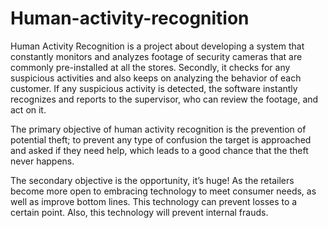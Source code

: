 # Human-activity-recognition

Human Activity Recognition is a project about developing a system that constantly monitors and analyzes footage of security cameras that are commonly pre-installed at all the stores. Secondly, it checks for any suspicious activities and also keeps on analyzing the behavior of each customer. If any suspicious activity is detected, the software instantly recognizes and reports to the supervisor, who can review the footage, and act on it.

The primary objective of human activity recognition is the prevention of potential theft; to prevent any type of confusion the target is approached and asked if they need help, which leads to a good chance that the theft never happens. 

The secondary objective is the opportunity, it’s huge! As the retailers become more open to embracing technology to meet consumer needs, as well as improve bottom lines. This technology can prevent losses to a certain point. Also, this technology will prevent internal frauds.

